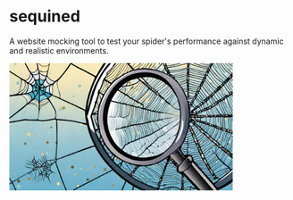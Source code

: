 # sequined 
A website mocking tool to test your spider's performance against dynamic and realistic environments.

<img src="docs/sequined-main.jpg" width="400px"></img>





